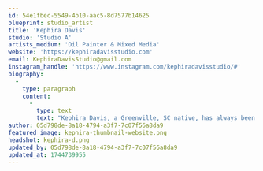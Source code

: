 ```yaml
---
id: 54e1fbec-5549-4b10-aac5-8d7577b14625
blueprint: studio_artist
title: 'Kephira Davis'
studio: 'Studio A'
artists_medium: 'Oil Painter & Mixed Media'
website: 'https://kephiradavisstudio.com'
email: KephiraDavisStudio@gmail.com
instagram_handle: 'https://www.instagram.com/kephiradavisstudio/#'
biography:
  -
    type: paragraph
    content:
      -
        type: text
        text: "Kephira Davis, a Greenville, SC native, has always been drawn to art, spending her childhood sketching and drawing inspiration from family connections. Her work explores personal history and the impact of time on relationships. In 2023, she earned a Bachelor of Fine Arts from Lander University with a concentration in 2D studio. Passionate about art history, curatorial practices, and teaching, she strives to enrich lives through creativity. Kephira is a Visual Arts instructor for Greenville County Schools' ARMES program and a studio artist at the Greenville Center for Creative Arts. Through her work, she continues to explore family narratives while fostering artistic engagement within her community."
author: 05d798de-8a18-4794-a3f7-7c07f56a8da9
featured_image: kephira-thumbnail-website.png
headshot: kephira-d.png
updated_by: 05d798de-8a18-4794-a3f7-7c07f56a8da9
updated_at: 1744739955
---
```

